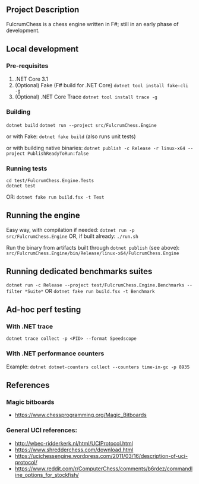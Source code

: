 ## Project Description

FulcrumChess is a chess engine written in F#; still in an early phase of development.

## Local development

### Pre-requisites

1. .NET Core 3.1
2. (Optional) Fake (F# build for .NET Core)
`dotnet tool install fake-cli -g`
3. (Optional) .NET Core Trace
`dotnet tool install trace -g`

### Building

`dotnet build`
`dotnet run --project src/FulcrumChess.Engine`

or with Fake:
`dotnet fake build`
(also runs unit tests)

or with building native binaries:
`dotnet publish -c Release -r linux-x64 --project PublishReadyToRun:false`

### Running tests

```
cd test/FulcrumChess.Engine.Tests
dotnet test
```

OR:
`dotnet fake run build.fsx -t Test`

## Running the engine

Easy way, with compilation if needed:
`dotnet run -p src/FulcrumChess.Engine`
OR, if built already:
`./run.sh`

Run the binary from artifacts built through `dotnet publish` (see above):
`src/FulcrumChess.Engine/bin/Release/linux-x64/FulcrumChess.Engine`

## Running dedicated benchmarks suites
`dotnet run -c Release --project test/FulcrumChess.Engine.Benchmarks --filter *Suite*`
OR
`dotnet fake run build.fsx -t Benchmark`

## Ad-hoc perf testing 
### With .NET trace

`dotnet trace collect -p <PID> --format Speedscope`

### With .NET performance counters
Example:
`dotnet dotnet-counters collect --counters time-in-gc -p 8935`


## References

### Magic bitboards

- https://www.chessprogramming.org/Magic_Bitboards

### General UCI references:
- http://wbec-ridderkerk.nl/html/UCIProtocol.html
- https://www.shredderchess.com/download.html
- https://ucichessengine.wordpress.com/2011/03/16/description-of-uci-protocol/
- https://www.reddit.com/r/ComputerChess/comments/b6rdez/commandline_options_for_stockfish/

